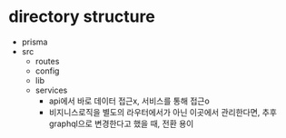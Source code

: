 # directory structure

- prisma
- src
  - routes
  - config
  - lib
  - services
    - api에서 바로 데이터 접근x, 서비스를 통해 접근o
    - 비지니스로직을 별도의 라우터에서가 아닌 이곳에서 관리한다면, 추후 graphql으로 변경한다고 했을 때, 전환 용이
